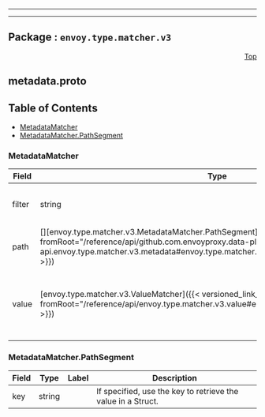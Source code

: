 
---

---

## Package : `envoy.type.matcher.v3`



<a name="top"></a>

<a name="API Reference for metadata.proto"></a>
<p align="right"><a href="#top">Top</a></p>

## metadata.proto


## Table of Contents
  - [MetadataMatcher](#envoy.type.matcher.v3.MetadataMatcher)
  - [MetadataMatcher.PathSegment](#envoy.type.matcher.v3.MetadataMatcher.PathSegment)







<a name="envoy.type.matcher.v3.MetadataMatcher"></a>

### MetadataMatcher



| Field | Type | Label | Description |
| ----- | ---- | ----- | ----------- |
| filter | string |  | The filter name to retrieve the Struct from the Metadata. |
  | path | [][envoy.type.matcher.v3.MetadataMatcher.PathSegment]({{< versioned_link_path fromRoot="/reference/api/github.com.envoyproxy.data-plane-api.envoy.type.matcher.v3.metadata#envoy.type.matcher.v3.MetadataMatcher.PathSegment" >}}) | repeated | The path to retrieve the Value from the Struct. |
  | value | [envoy.type.matcher.v3.ValueMatcher]({{< versioned_link_path fromRoot="/reference/api/envoy.type.matcher.v3.value#envoy.type.matcher.v3.ValueMatcher" >}}) |  | The MetadataMatcher is matched if the value retrieved by path is matched to this value. |
  





<a name="envoy.type.matcher.v3.MetadataMatcher.PathSegment"></a>

### MetadataMatcher.PathSegment



| Field | Type | Label | Description |
| ----- | ---- | ----- | ----------- |
| key | string |  | If specified, use the key to retrieve the value in a Struct. |
  




 <!-- end messages -->

 <!-- end enums -->

 <!-- end HasExtensions -->

 <!-- end services -->

